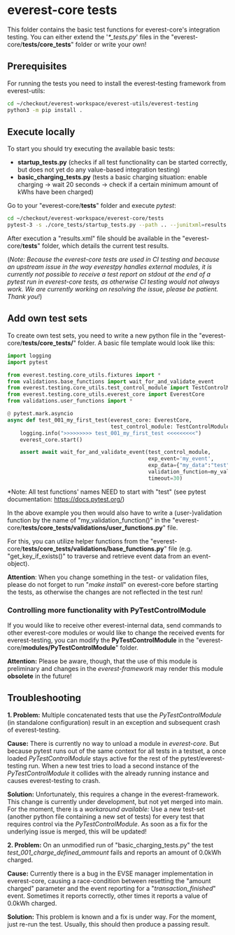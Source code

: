 # everest-core tests

This folder contains the basic test functions for everest-core's integration testing. You can either extend the '*\*_tests.py*' files in the "everest-core/**tests/core_tests**" folder or write your own!

## Prerequisites

For running the tests you need to install the everest-testing framework from everest-utils:

```bash
cd ~/checkout/everest-workspace/everest-utils/everest-testing
python3 -m pip install .
```

## Execute locally

To start you should try executing the available basic tests:

  - **startup_tests.py** (checks if all test functionality can be started correctly, but does not yet do any value-based integration testing)
  - **basic_charging_tests.py** (tests a basic charging situation: enable charging -> wait 20 seconds -> check if a certain minimum amount of kWhs have been charged)

Go to your "everest-core/**tests**" folder and execute *pytest*:

```bash
cd ~/checkout/everest-workspace/everest-core/tests
pytest-3 -s ./core_tests/startup_tests.py --path .. --junitxml=results.xml
```

After execution a "results.xml" file should be available in the "everest-core/**tests**" folder, which details the current test results.

(*Note: Because the everest-core tests are used in CI testing and because an upstream issue in the way everestpy handles external modules, it is currently not possible to receive a test report on stdout at the end of a pytest run in everest-core tests, as otherwise CI testing would not always work. We are currently working on resolving the issue, please be patient. Thank you!*)

## Add own test sets

To create own test sets, you need to write a new python file in the "everest-core/**tests/core_tests/**" folder. A basic file template would look like this:

```python
import logging
import pytest

from everest.testing.core_utils.fixtures import *
from validations.base_functions import wait_for_and_validate_event
from everest.testing.core_utils.test_control_module import TestControlModule
from everest.testing.core_utils.everest_core import EverestCore
from validations.user_functions import *

@ pytest.mark.asyncio
async def test_001_my_first_test(everest_core: EverestCore, 
                                 test_control_module: TestControlModule):
    logging.info(">>>>>>>>> test_001_my_first_test <<<<<<<<<")
    everest_core.start()

    assert await wait_for_and_validate_event(test_control_module, 
                                             exp_event='my_event', 
                                             exp_data={"my_data":"test"},
                                             validation_function=my_validation_function,
                                             timeout=30) 
```

\*Note: All test functions' names NEED to start with "test" (see pytest documentation: https://docs.pytest.org/)

In the above example you then would also have to write a (user-)validation function by the name of "my_validation_function()" in the "everest-core/**tests/core_tests/validations/user_functions.py**" file.

For this, you can utilize helper functions from the "everest-core/**tests/core_tests/validations/base_functions.py**" file (e.g. "get_key_if_exists()" to traverse and retrieve event data from an event-object).

**Attention**: When you change something in the test- or validation files, please do not forget to run "*make install*" on everest-core before starting the tests, as otherwise the changes are not reflected in the test run!

### Controlling more functionality with PyTestControlModule

If you would like to receive other everest-internal data, send commands to other everest-core modules or would like to change the received events for everest-testing, you can modify the **PyTestControlModule** in the "everest-core/**modules/PyTestControlModule**" folder.

**Attention:** Please be aware, though, that the use of this module is preliminary and changes in the *everest-framework* may render this module **obsolete** in the future!

## Troubleshooting

**1. Problem:** Multiple concatenated tests that use the *PyTestControlModule* (in standalone configuration) result in an exception and subsequent crash of everest-testing.

**Cause:** There is currently no way to unload a module in *everest-core*. But because pytest runs out of the same context for all tests in a testset, a once loaded *PyTestControlModule* stays active for the rest of the pytest/everest-testing run. When a new test tries to load a second instance of the *PyTestControlModule* it collides with the already running instance and causes everest-testing to crash.

**Solution:** Unfortunately, this requires a change in the everest-framework. This change is currently under development, but not yet merged into main. 
For the moment, there is a *workaround available:* Use a new test-set (another python file containing a new set of tests) for every test that requires control via the *PyTestControlModule*. As soon as a fix for the underlying issue is merged, this will be updated!

**2. Problem:** On an unmodified run of "basic_charging_tests.py" the test *test_001_charge_defined_ammount* fails and reports an amount of 0.0kWh charged.

**Cause:** Currently there is a bug in the EVSE manager implementation in everest-core, causing a race-condition between resetting the "amount charged" parameter and the event reporting for a "*transaction_finished*" event. Sometimes it reports correctly, other times it reports a value of 0.0kWh charged.

**Solution:** This problem is known and a fix is under way. For the moment, just re-run the test. Usually, this should then produce a passing result.